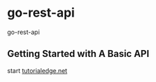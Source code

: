 # go-rest-api

go-rest-api

## Getting Started with A Basic API

start [tutorialedge.net](https://tutorialedge.net/golang/creating-restful-api-with-golang/)
